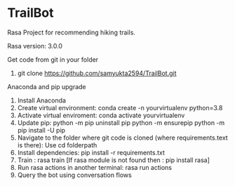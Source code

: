 # TrailBot
Rasa Project for recommending hiking trails. 

Rasa version: 3.0.0

Get code from git in your folder
1. git clone https://github.com/samyukta2594/TrailBot.git

Anaconda and pip upgrade
1. Install Anaconda
2. Create virtual environment:  conda create -n yourvirtualenv python=3.8 
3. Activate virtual enviroment: conda activate yourvirtualenv
4. Update pip:
   python -m pip uninstall pip
   python -m ensurepip
   python -m pip install -U pip
4. Navigate to the folder where git code is cloned (where requirements.text is there): Use cd folderpath
5. Install dependencies: pip install -r requirements.txt
6. Train : rasa train [If rasa module is not found then : pip install rasa]
7. Run rasa actions in another terminal: rasa run actions
8. Query the bot using conversation flows
